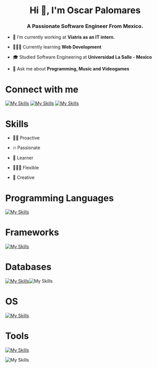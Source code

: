 <h1 align="center">Hi 👋, I'm Oscar Palomares</h1>
<h3 align="center">A Passionate Software Engineer From Mexico.</h3>

- 🔭 I’m currently working at **Viatris as an IT intern.**

- 🧑🏻‍💻 Currently learning **Web Development**

- 🎓 Studied Software Engineering at **Universidad La Salle - Mexico**

- 💬 Ask me about **Programming, Music and Videogames**


<h1>Connect with me</h1>

[![My Skills](https://skillicons.dev/icons?i=linkedin)](https://www.linkedin.com/in/oscar-palomares-vargas-18b771256/) [![My Skills](https://skillicons.dev/icons?i=gmail&theme=light)](mailto:oscarpalomaresvargas@icloud.com) [![My Skills](https://skillicons.dev/icons?i=htmx)](mywebpage)

<h1>Skills</h1>

- 🏃🏻 Proactive

- 🔥 Passionate

- 📕 Learner

- 🧘🏻‍♂️ Flexible

- 🧠 Creative

<h1>Programming Languages</h1>

[![My Skills](https://skillicons.dev/icons?i=c,cpp,cs,css,html,js,java,php,py,react,graphql,swift&perline=6)](https://skillicons.dev)

<h1>Frameworks</h1>

[![My Skills](https://skillicons.dev/icons?i=dotnet,unity,docker,fastapi,tensorflow)](https://skillicons.dev)

<h1>Databases</h1>

[![My Skills](https://skillicons.dev/icons?i=mysql,sqlite,aws,azure,gcp,mongodb)](https://skillicons.dev)![My Skills](https://simpleskill.icons.workers.dev/svg?i=microsoftsqlserver)

<h1>OS</h1>

[![My Skills](https://skillicons.dev/icons?i=windows,apple,linux,ubuntu,kali)](https://skillicons.dev)

<h1>Tools</h1>

[![My Skills](https://skillicons.dev/icons?i=arduino,github,git,latex,notion,postman,figma,ps)](https://skillicons.dev)

![My Skills](https://simpleskill.icons.workers.dev/svg?i=powerbi,powerapps,powerpages,powervirtualagents,powerautomate,microsoftexcel)



<!--  https://github.com/tandpfun/skill-icons?tab=readme-ov-file  -->
